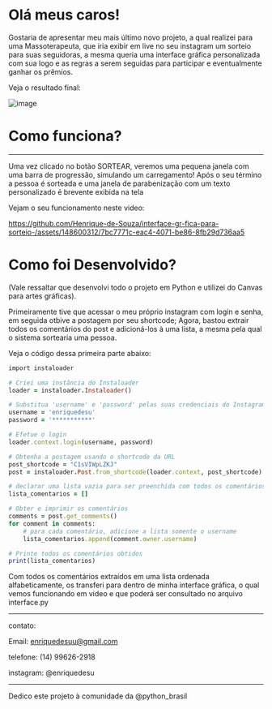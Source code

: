# Olá meus caros!

Gostaria de apresentar meu mais último novo projeto, a qual realizei para uma Massoterapeuta, que 
iria exibir em live no seu instagram um sorteio para suas seguidoras, a mesma queria uma interface gráfica
personalizada com sua logo e as regras a serem seguidas para participar e eventualmente ganhar os prêmios.

Veja o resultado final:

![image](https://github.com/Henrique-de-Souza/interface-gr-fica-para-sorteio-/assets/148600312/2e340943-6989-4f85-be5b-a3bff0a474e5)

# Como funciona? 
--------------------------------------------------------------------------------------------------------------------------
Uma vez clicado no botão SORTEAR, veremos uma pequena janela com uma barra de progressão, simulando um carregamento!
Após o seu término a pessoa é sorteada e uma janela de parabenização com um texto personalizado é brevente exibida na tela

Vejam o seu funcionamento neste video: 

https://github.com/Henrique-de-Souza/interface-gr-fica-para-sorteio-/assets/148600312/7bc7771c-eac4-4071-be86-8fb29d736aa5


# Como foi Desenvolvido? 

(Vale ressaltar que desenvolvi todo o projeto em Python e utilizei do Canvas para artes gráficas).

Primeiramente tive que acessar o meu próprio instagram com login e senha, em seguida otbive a postagem por seu shortcode; Agora, bastou 
extrair todos os comentários do post e adicioná-los à uma lista, a mesma pela qual o sistema sortearia uma pessoa. 

Veja o código dessa primeira parte abaixo: 



```ruby
import instaloader

# Criei uma instância do Instaloader
loader = instaloader.Instaloader()

# Substitua 'username' e 'password' pelas suas credenciais do Instagram
username = 'enriquedesu'
password = '***********'

# Efetue o login
loader.context.login(username, password)

# Obtenha a postagem usando o shortcode da URL
post_shortcode = "C1sVIWpLZKJ"
post = instaloader.Post.from_shortcode(loader.context, post_shortcode)

# declarar uma lista vazia para ser preenchida com todos os comentários do post
lista_comentarios = []

# Obter e imprimir os comentários
comments = post.get_comments()
for comment in comments:
    # para cada comentário, adicione a lista somente o username
    lista_comentarios.append(comment.owner.username)

# Printe todos os comentários obtidos    
print(lista_comentarios)

```

Com todos os comentários extraídos em uma lista ordenada alfabeticamente, os transferi para dentro de minha interface gráfica,
o qual vemos funcionando em video e que poderá ser consultado no arquivo interface.py

----------------------------------------------------------------------------------------------------------------

contato: 

Email: enriquedesuu@gmail.com

telefone: (14) 99626-2918

instagram: @enriquedesu

--------------------------------------------------------------------------------------------------------------
Dedico este projeto à comunidade da @python_brasil



